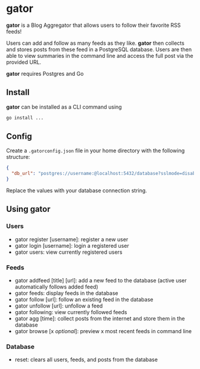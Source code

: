 # **gator**

**gator** is a Blog Aggregator that allows users to follow their favorite RSS feeds!

Users can add and follow as many feeds as they like. **gator** then collects and stores posts from these feed in a PostgreSQL database. Users are then able to view summaries in the command line and access the full post via the provided URL. 

**gator** requires Postgres and Go

## Install

**gator** can be installed as a CLI command using 

```bash 
go install ...
```

## Config

Create a `.gatorconfig.json` file in your home directory with the following structure:

```json
{
  "db_url": "postgres://username:@localhost:5432/database?sslmode=disable"
}
```

Replace the values with your database connection string.

## Using **gator**
### Users
- gator register [username]: register a new user
- gator login [username]: login a registered user
- gator users: view currently registered users

### Feeds
- gator addfeed [title] [url]: add a new feed to the database (active user automatically follows added feed)
- gator feeds: display feeds in the database
- gator follow [url]: follow an existing feed in the database
- gator unfollow [url]: unfollow a feed
- gator following: view currently followed feeds
- gator agg [time]: collect posts from the internet and store them in the database
- gator browse [x *optional*]: preview x most recent feeds in command line

### Database
- reset: clears all users, feeds, and posts from the database



